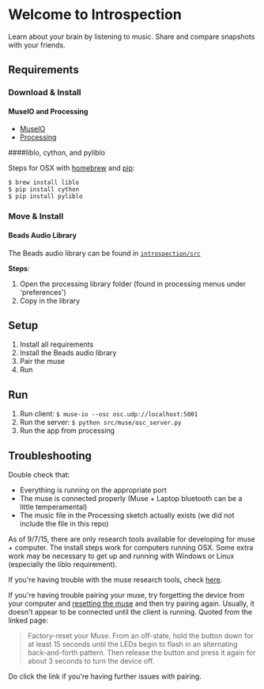 # Welcome to Introspection

Learn about your brain by listening to music.
Share and compare snapshots with your friends.

## Requirements

### Download & Install

#### MuseIO and Processing

- [MuseIO](http://developer.choosemuse.com/research-tools/museio)
- [Processing](https://processing.org/)

####liblo, cython, and pyliblo

Steps for OSX with [homebrew](http://brew.sh/) and [pip](https://pypi.python.org/pypi/pip):

```shell
$ brew install liblo
$ pip install cython
$ pip install pyliblo
```

### Move & Install

#### Beads Audio Library

The Beads audio library can be found in [`introspection/src`](https://github.com/nconfrey/introspection/tree/master/src)

**Steps**:

1. Open the processing library folder (found in processing menus under 'preferences')
2. Copy in the library

## Setup

1. Install all requirements
2. Install the Beads audio library
3. Pair the muse
4. Run

## Run

1. Run client:
`$ muse-io --osc osc.udp://localhost:5001`
2. Run the server:
`$ python src/muse/osc_server.py`
3. Run the app from processing


## Troubleshooting

Double check that:

- Everything is running on the appropriate port
- The muse is connected properly (Muse + Laptop bluetooth can be a little temperamental)
- The music file in the Processing sketch actually exists (we did not include the file in this repo)

As of 9/7/15, there are only research tools available for developing for muse + computer. The install steps work for computers running OSX. Some extra work may be necessary to get up and running with Windows or Linux (especially the liblo requirement). 

If you're having trouble with the muse research tools, check [here](http://developer.choosemuse.com/research-tools/getting-started).

If you're having trouble pairing your muse, try forgetting the device from your computer and [resetting the muse](http://dev.choosemuse.com/hardware-firmware/bluetooth-connectivity) and then try pairing again. Usually, it doesn't appear to be connected until the client is running. Quoted from the linked page:

> Factory-reset your Muse. From an off-state, hold the button down for at least 15 seconds until the LEDs begin to flash in an alternating back-and-forth pattern. Then release the button and press it again for about 3 seconds to turn the device off.

Do click the link if you're having further issues with pairing.